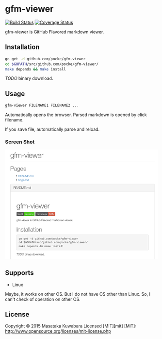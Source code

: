 gfm-viewer
==============

[![Build Status](https://travis-ci.org/pocke/gfm-viewer.svg?branch=master)](https://travis-ci.org/pocke/gfm-viewer)
[![Coverage Status](https://coveralls.io/repos/pocke/gfm-viewer/badge.svg?branch=travis)](https://coveralls.io/r/pocke/gfm-viewer?branch=travis)

gfm-viewer is GitHub Flavored markdown viewer.


Installation
-----------------

```sh
go get -d github.com/pocke/gfm-viewer
cd $GOPATH/src/github.com/pocke/gfm-viewer/
make depends && make install
```

*TODO*  binary download.

Usage
----------

```sh
gfm-viewer FILENAME1 FILENAME2 ...
```

Automatically opens the browser.
Parsed markdown is opened by click filename.

If you save file, automatically parse and reload.


### Screen Shot

![ScreenShot](screen_shot.png)


Supports
-----------

- Linux

Maybe, it works on other OS.
But I do not have OS other than Linux. So, I can't check of operation on other OS.

License
-------------

Copyright &copy; 2015 Masataka Kuwabara
Licensed [MIT][mit]
[MIT]: http://www.opensource.org/licenses/mit-license.php
